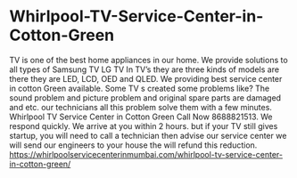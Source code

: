 # Whirlpool-TV-Service-Center-in-Cotton-Green
 TV is one of the best home appliances in our home. We provide solutions to all types of Samsung TV LG TV In TV’s they are three kinds of models are there they are LED, LCD, OED and QLED. We providing best service center in cotton Green available.  Some TV s created some problems like? The sound problem and picture problem and original spare parts are damaged and etc. our technicians all   this problem solve them with a few minutes. Whirlpool TV Service Center in Cotton Green Call Now 8688821513. We respond quickly. We arrive at you within 2 hours. but if your TV still gives startup, you will need to call a technician then advise our service center we will send our engineers to your house the will refund this reduction. https://whirlpoolservicecenterinmumbai.com/whirlpool-tv-service-center-in-cotton-green/
